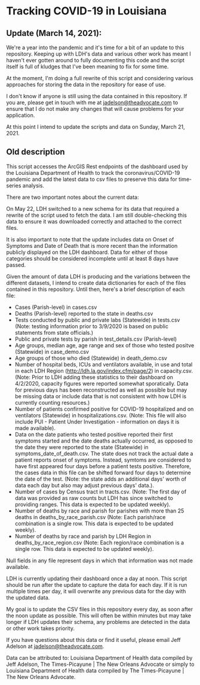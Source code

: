 # Tracking COVID-19 in Louisiana

## Update (March 14, 2021):
We're a year into the pandemic and it's time for a bit of an update to this repository. Keeping up with LDH's data and various other work has meant I haven't ever gotten around to fully documenting this code and the script itself is full of kludges that I've been meaning to fix for some time.

At the moment, I'm doing a full rewrite of this script and considering various approaches for storing the data in the repository for ease of use. 

I don't know if anyone is still using the data contained in this repository. If you are, please get in touch with me at jadelson@theadvocate.com to ensure that I do not make any changes that will cause problems for your application.

At this point I intend to update the scripts and data on Sunday, March 21, 2021. 

## Old description

This script accesses the ArcGIS Rest endpoints of the dashboard used by the Louisiana Department of Health to track the coronavirus/COVID-19 pandemic and add the latest data to csv files to preserve this data for time-series analysis.

There are two important notes about the current data:

On May 22, LDH switched to a new schema for its data that required a rewrite of the script used to fetch the data. I am still double-checking this data to ensure it was downloaded correctly and attached to the correct files.

It is also important to note that the update includes data on Onset of Symptoms and Date of Death that is more recent than the information publicly displayed on the LDH dashboard. Data for either of those categories should be considered incomplete until at least 8 days have passed.

Given the amount of data LDH is producing and the variations between the different datasets, I intend to create data dictionaries for each of the files contained in this repository. Until then, here's a brief description of each file: <br>
* Cases (Parish-level) in cases.csv
* Deaths (Parish-level) reported to the state in deaths.csv
* Tests conducted by public and private labs (Statewide) in tests.csv (Note: testing information prior to 3/9/2020 is based on public statements from state officials.)
* Public and private tests by parish in test_details.csv (Parish-level)
* Age groups, median age, age range and sex of those who tested positve (Statewide) in case_demo.csv
* Age groups of those who died (Statewide) in death_demo.csv
* Number of hospital beds, ICUs and ventilators available, in use and total in each LDH Region (http://ldh.la.gov/index.cfm/page/2) in capacity.csv. (Note: Prior to LDH adding these statistics to their dashboard on 4/2/2020, capacity figures were reported somewhat sporatically. Data for previous days has been reconstructed as well as possible but may be missing data or include data that is not consistent with how LDH is currently counting resources.)
* Number of patients confirmed positive for COVID-19 hospitalized and on ventilators (Statewide) in hospitalizations.csv. (Note: This file will also include PUI - Patient Under Investigation - information on days it is made available).
* Data on the date patients who tested positive reported their first symptoms started and the date deaths actually occurred, as opposed to the date they were reported to the state (Statewide) in symptoms_date_of_death.csv. The state does not track the actual date a patient reports onset of symptoms. Instead, symtoms are considered to have first appeared four days before a patient tests positive. Therefore, the cases data in this file can be shifted forward four days to determine the date of the test. (Note: the state adds an additional days' worth of data each day but also may adjust previous days' data.).
* Number of cases by Census tract in tracts.csv. (Note: The first day of data was provided as raw counts but LDH has since switched to providing ranges. This data is expected to be updated weekly).
* Number of deaths by race and parish for parishes with more than 25 deaths in deaths_by_race_parish.csv (Note: Each parish/race combination is a single row. This data is expected to be updated weekly).
* Number of deaths by race and parish by LDH Region in deaths_by_race_region.csv (Note: Each region/race combination is a single row. This data is expected to be updated weekly).

Null fields in any file represent days in which that information was not made available.

LDH is currently updating their dashboard once a day at noon. This script should be run after the update to capture the data for each day. If it is run multiple times per day, it will overwrite any previous data for the day with the updated data.

My goal is to update the CSV files in this repository every day, as soon after the noon update as possible. This will often be within minutes but may take longer if LDH updates their schema, any problems are detected in the data or other work takes priority.

If you have questions about this data or find it useful, please email Jeff Adelson at jadelson@theadvocate.com.

Data can be attributed to: Louisiana Department of Health data compiled by Jeff Adelson, The Times-Picayune | The New Orleans Advocate or simply to Louisiana Department of Health data compiled by The Times-Picayune | The New Orleans Advocate.
